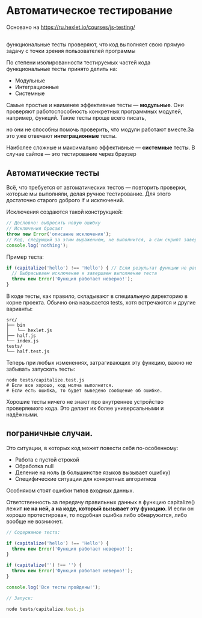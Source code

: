 # Автоматическое тестирование

Основано на https://ru.hexlet.io/courses/js-testing/

## 
функциональные тесты проверяют, что код выполняет свою прямую задачу с точки зрения пользователей программы

По степени изолированности тестируемых частей кода функциональные тесты принято делить на:

- Модульные
- Интеграционные
- Системные

Самые простые и наименее эффективные тесты — **модульные**. Они проверяют работоспособность конкретных программных модулей, например, функций. Такие тесты проще всего писать, 


но они не способны помочь проверить, что модули работают вместе.За это уже отвечают **интеграционные** тесты.

Наиболее сложные и максимально эффективные — **системные** тесты. В случае сайтов — это тестирование через браузер

## Автоматические тесты

Всё, что требуется от автоматических тестов — повторить проверки, которые мы выполняли, делая ручное тестирование. Для этого достаточно старого доброго if и исключений.

Исключения создаются такой конструкцией:
```js
// Дословно: выбросить новую ошибку
// Исключения бросают
throw new Error('описание исключения');
// Код, следующий за этим выражением, не выполнится, а сам скрипт завершится с ошибкой
console.log('nothing');
```

Пример теста:
```js
if (capitalize('hello') !== 'Hello') { // Если результат функции не равен ожидаемому значению
  // Выбрасываем исключение и завершаем выполнение теста
  throw new Error('Функция работает неверно!');
}
```

В коде тесты, как правило, складывают в специальную директорию в корне проекта. Обычно она называется tests, хотя встречаются и другие варианты:
```
src/
├── bin
│   └── hexlet.js
├── half.js
└── index.js
tests/
└── half.test.js
```

Теперь при любых изменениях, затрагивающих эту функцию, важно не забывать запускать тесты:
```
node tests/capitalize.test.js
# Если все хорошо, код молча выполнится.
# Если есть ошибка, то будет выведено сообщение об ошибке.
```

Хорошие тесты ничего не знают про внутреннее устройство проверяемого кода. Это делает их более универсальными и надёжными.

## пограничные случаи. 
Это ситуации, в которых код может повести себя по-особенному:

- Работа с пустой строкой
- Обработка null
- Деление на ноль (в большинстве языков вызывает ошибку)
- Специфические ситуации для конкретных алгоритмов

Особняком стоят ошибки типов входных данных.

Ответственность за передачу правильных данных в функцию capitalize() лежит **не на ней, а на коде, который вызывает эту функцию**. И если он хорошо протестирован, то подобная ошибка либо обнаружится, либо вообще не возникнет.

```js
// Содержимое теста:

if (capitalize('hello') !== 'Hello') {
  throw new Error('Функция работает неверно!');
}

if (capitalize('') !== '') {
  throw new Error('Функция работает неверно!');
}

console.log('Все тесты пройдены!');

// Запуск:

node tests/capitalize.test.js

```

